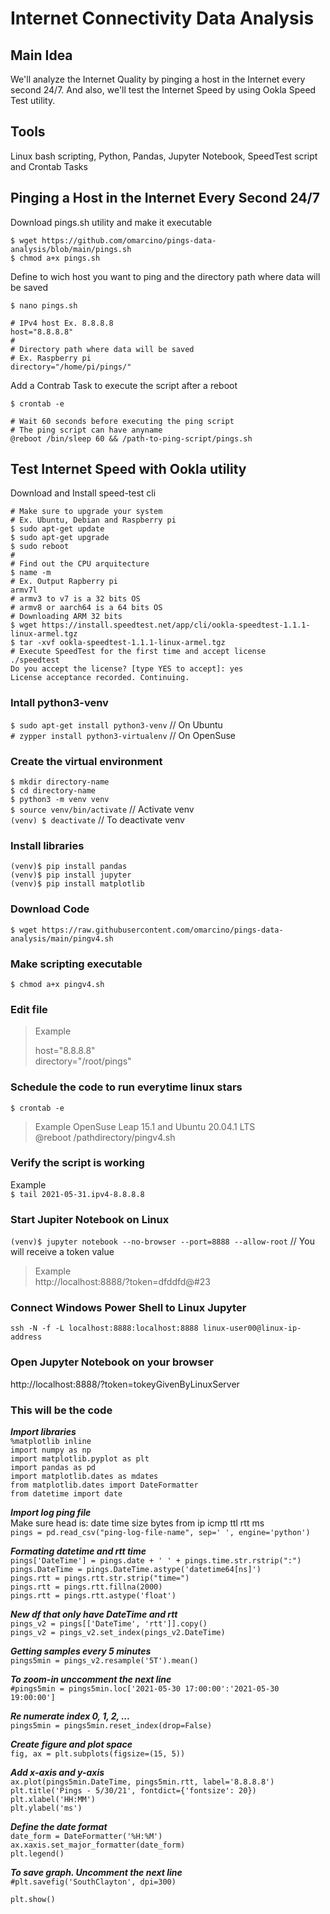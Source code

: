 # Internet Connectivity Data Analysis
## Main Idea

We'll analyze the Internet Quality by pinging a host in the Internet
every second 24/7. And also, we'll test the Internet Speed by
using Ookla Speed Test utility.

## Tools

Linux bash scripting, Python, Pandas, Jupyter Notebook,
SpeedTest script and Crontab Tasks


## Pinging a Host in the Internet Every Second 24/7

Download pings.sh utility and make it executable

    $ wget https://github.com/omarcino/pings-data-analysis/blob/main/pings.sh
    $ chmod a+x pings.sh

Define to wich host you want to ping
and the directory path where data will be saved

    $ nano pings.sh
    
    # IPv4 host Ex. 8.8.8.8
    host="8.8.8.8"
    #
    # Directory path where data will be saved
    # Ex. Raspberry pi
    directory="/home/pi/pings/"

Add a Contrab Task to execute the script after a reboot

    $ crontab -e
    
    # Wait 60 seconds before executing the ping script
    # The ping script can have anyname
    @reboot /bin/sleep 60 && /path-to-ping-script/pings.sh

## Test Internet Speed with Ookla utility

Download and Install speed-test cli

    # Make sure to upgrade your system
    # Ex. Ubuntu, Debian and Raspberry pi
    $ sudo apt-get update
    $ sudo apt-get upgrade
    $ sudo reboot
    #
    # Find out the CPU arquitecture
    $ name -m
    # Ex. Output Rapberry pi
    armv7l
    # armv3 to v7 is a 32 bits OS
    # armv8 or aarch64 is a 64 bits OS
    # Downloading ARM 32 bits
    $ wget https://install.speedtest.net/app/cli/ookla-speedtest-1.1.1-linux-armel.tgz
    $ tar -xvf ookla-speedtest-1.1.1-linux-armel.tgz
    # Execute SpeedTest for the first time and accept license
    ./speedtest
    Do you accept the license? [type YES to accept]: yes
    License acceptance recorded. Continuing.




### Intall python3-venv
`$ sudo apt-get install python3-venv`	// On Ubuntu  
`# zypper install python3-virtualenv` // On OpenSuse  

### Create the virtual environment
`$ mkdir directory-name`  
`$ cd directory-name`  
`$ python3 -m venv venv`  
`$ source venv/bin/activate` // Activate venv  
`(venv) $ deactivate` // To deactivate venv  

### Install libraries
`(venv)$ pip install pandas`  
`(venv)$ pip install jupyter`  
`(venv)$ pip install matplotlib`  

### Download Code
`$ wget https://raw.githubusercontent.com/omarcino/pings-data-analysis/main/pingv4.sh`

### Make scripting executable
`$ chmod a+x pingv4.sh`

### Edit file
> Example
>
> host="8.8.8.8"  
> directory="/root/pings"

### Schedule the code to run everytime linux stars
`$ crontab -e`  
> Example OpenSuse Leap 15.1  and Ubuntu 20.04.1 LTS  
> @reboot /pathdirectory/pingv4.sh

### Verify the script is working
Example  
`$ tail 2021-05-31.ipv4-8.8.8.8`

### Start Jupiter Notebook on Linux
`(venv)$ jupyter notebook --no-browser --port=8888 --allow-root`  // You will receive a token value  
> Example  
> http://localhost:8888/?token=dfddfd@#23

### Connect Windows Power Shell to Linux Jupyter
`ssh -N -f -L localhost:8888:localhost:8888 linux-user00@linux-ip-address`

### Open Jupyter Notebook on your browser
http://localhost:8888/?token=tokeyGivenByLinuxServer  

### This will be the code 
***Import libraries***  
`%matplotlib inline`  
`import numpy as np`  
`import matplotlib.pyplot as plt`  
`import pandas as pd`  
`import matplotlib.dates as mdates`  
`from matplotlib.dates import DateFormatter`  
`from datetime import date`  

***Import log ping file***  
Make sure head is: date time size bytes from ip icmp ttl rtt ms  
`pings = pd.read_csv("ping-log-file-name", sep=' ', engine='python')`  

***Formating datetime and rtt time***  
`pings['DateTime'] = pings.date + ' ' + pings.time.str.rstrip(":")`  
`pings.DateTime = pings.DateTime.astype('datetime64[ns]')`  
`pings.rtt = pings.rtt.str.strip("time=")`  
`pings.rtt = pings.rtt.fillna(2000)`  
`pings.rtt = pings.rtt.astype('float')`  

***New df that only have DateTime and rtt***  
`pings_v2 = pings[['DateTime', 'rtt']].copy()`  
`pings_v2 = pings_v2.set_index(pings_v2.DateTime)`  

***Getting samples every 5 minutes***  
`pings5min = pings_v2.resample('5T').mean()`  

***To zoom-in unccomment the next line***  
`#pings5min = pings5min.loc['2021-05-30 17:00:00':'2021-05-30 19:00:00']`  

***Re numerate index 0, 1, 2, ...***  
`pings5min = pings5min.reset_index(drop=False)`  

***Create figure and plot space***  
`fig, ax = plt.subplots(figsize=(15, 5))`  

***Add x-axis and y-axis***  
`ax.plot(pings5min.DateTime, pings5min.rtt, label='8.8.8.8')`  
`plt.title('Pings - 5/30/21', fontdict={'fontsize': 20})`  
`plt.xlabel('HH:MM')`  
`plt.ylabel('ms')`  

***Define the date format***  
`date_form = DateFormatter('%H:%M')`  
`ax.xaxis.set_major_formatter(date_form)`  
`plt.legend()`  

***To save graph. Uncomment the next line***  
`#plt.savefig('SouthClayton', dpi=300)`  

`plt.show()`


